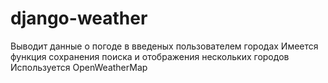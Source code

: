# django-weather
Выводит данные о погоде в введеных пользователем городах 
Имеется функция сохранения поиска и отображения нескольких городов
Используется OpenWeatherMap
